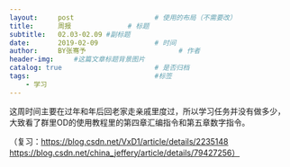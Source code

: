 ```yaml
---
layout:     post   				    # 使用的布局（不需要改）
title:      周报 				# 标题 
subtitle:   02.03-02.09 #副标题
date:       2019-02-09 				# 时间
author:     BY张骞予 						# 作者
header-img:  	#这篇文章标题背景图片
catalog: true 						# 是否归档
tags:								#标签
    - 学习
---
```


  这周时间主要在过年和年后回老家走亲戚里度过，所以学习任务并没有做多少，
大致看了群里OD的使用教程里的第四章汇编指令和第五章数字指令。



（复习：https://blog.csdn.net/VxD1/article/details/2235148
       https://blog.csdn.net/china_jeffery/article/details/79427256）
